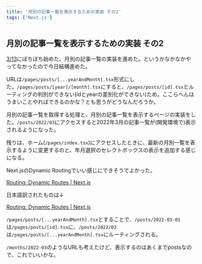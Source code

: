 ```yaml
---
title: '月別の記事一覧を表示するための実装 その2'
tags: ['Next.js']
---
```


## 月別の記事一覧を表示するための実装 その2

[3/13](/posts/2022-03-13/)にぼちぼち始めた、月別の記事一覧の実装を進めた。というかなかなかやってなかったので今日結構進めた。

URLは`/pages/posts/[...yearAndMonth].tsx`形式にした。`/pages/posts/[year]/[month].tsx`にすると、`/pages/posts/[id].tsx`とルーティングの判別ができない(idとyearの差別化ができない)ため。ここらへんはうまいことやればできるのかな？とも思うがどうなんだろうか。

月別の記事一覧を取得する処理と、月別の記事一覧を表示するページの実装をした。`/posts/2022/03`にアクセスすると2022年3月の記事一覧が(開発環境で)表示されるようになった。

残りは、ホーム(`/pages/index.tsx`)にアクセスしたときに、最新の月別一覧を表示するように変更するのと、年月選択のセレクトボックスの表示を追加する感じになる。

Next.jsのDynamic Routingでいい感じにできそうでよかった。

[Routing: Dynamic Routes \| Next\.js](https://nextjs.org/docs/routing/dynamic-routes#caveats)

日本語訳されたものは↓

[Routing: Dynamic Routes \| Next\.js](https://nextjs-ja-translation-docs.vercel.app/docs/routing/dynamic-routes#%E6%B3%A8%E6%84%8F%E4%BA%8B%E9%A0%85)

`/pages/posts/[...yearAndMonth].tsx`とすることで、`/posts/2022-03-01`は`/pages/posts/[id].tsx`に、`/posts/2022/03`は`/pages/posts/[...yearAndMonth].tsx`にルーティングされる。

`/months/2022-03`のようなURLも考えたけど、表示するのはあくまでpostsなので、これでいいかな。

